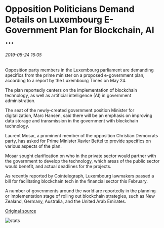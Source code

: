 # Opposition Politicians Demand Details on Luxembourg E-Government Plan for Blockchain, AI ...

###### 2019-05-24 16:05

Opposition party members in the Luxembourg parliament are demanding specifics from the prime minister on a proposed e-government plan, according to a report by the Luxembourg Times on May 24.

The plan reportedly centers on the implementation of blockchain technology, as well as artificial intelligence (AI) in government administration.

The seat of the newly-created government position Minister for digitalization, Marc Hansen, said there will be an emphasis on improving data storage and transmission in the government with blockchain technology.

Laurent Mosar, a prominent member of the opposition Christian Democrats party, has asked for Prime Minister Xavier Bettel to provide specifics on various aspects of the plan.

Mosar sought clarification on who in the private sector would partner with the government to develop the technology, which areas of the public sector would benefit, and actual deadlines for the projects.

As recently reported by Cointelegraph, Luxembourg lawmakers passed a bill for facilitating blockchain tech in the financial sector this February.

A number of governments around the world are reportedly in the planning or implementation stage of rolling out blockchain strategies, such as New Zealand, Germany, Australia, and the United Arab Emirates.

[Original source](https://cointelegraph.com/news/opposition-politicians-demand-details-on-luxembourg-e-government-plan-for-blockchain-ai)

![stats](https://c.statcounter.com/11760860/0/a89fa40b/1/ "stats")